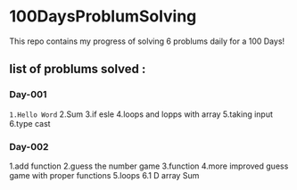 # 100DaysProblumSolving
This repo contains my progress of solving 6 problums daily for a 100 Days!

## list of problums solved :

### Day-001 
`1.Hello Word`
2.Sum
3.if esle
4.loops and lopps with array
5.taking input
6.type cast

### Day-002
1.add function
2.guess the number game
3.function
4.more improved guess game with proper functions
5.loops
6.1 D array Sum

